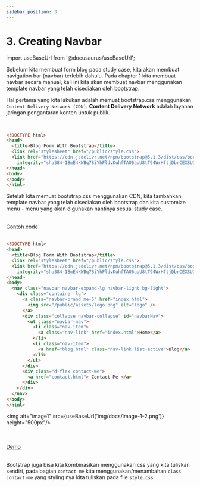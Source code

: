 ```yaml
---
sidebar_position: 3
---
```


# 3. Creating Navbar

import useBaseUrl from '@docusaurus/useBaseUrl';

Sebelum kita membuat form blog pada study case, kita akan membuat navigation bar (navbar) terlebih dahulu. Pada chapter 1 kita membuat navbar secara manual, kali ini kita akan membuat navbar menggunakan template navbar yang telah disediakan oleh bootstrap.

Hal pertama yang kita lakukan adalah memuat bootstrap.css menggunakan `Content Delivery Network (CDN)`. **Content Delivery Network** adalah layanan jaringan pengantaran konten untuk publik.

<br />

```html {5-6} title="form-blog.html"
<!DOCTYPE html>
<head>
  <title>Blog Form With Bootstrap</title>
  <link rel="stylesheet" href="/public/style.css">
  <link href="https://cdn.jsdelivr.net/npm/bootstrap@5.1.3/dist/css/bootstrap.min.css" rel="stylesheet"
    integrity="sha384-1BmE4kWBq78iYhFldvKuhfTAU6auU8tT94WrHftjDbrCEXSU1oBoqyl2QvZ6jIW3" crossorigin="anonymous">
</head>
<body>
</body>
</html>
```
Setelah kita memuat bootstrap.css menggunakan CDN, kita tambahkan template navbar yang telah disediakan oleh bootstrap dan kita customize menu - menu yang akan digunakan nantinya sesuai study case.

<br/>
<a class="btn-example-code" href="https://github.com/demo-dumbways/ebook-code-result-chapter-2-golang/blob/day1-2-creating-navbar/form-blog.html">
Contoh code
</a>
<br/>
<br/>

```html {9-28} title="form-blog.html"
<!DOCTYPE html>
<head>
  <title>Blog Form With Bootstrap</title>
  <link rel="stylesheet" href="/public/style.css">
  <link href="https://cdn.jsdelivr.net/npm/bootstrap@5.1.3/dist/css/bootstrap.min.css" rel="stylesheet"
    integrity="sha384-1BmE4kWBq78iYhFldvKuhfTAU6auU8tT94WrHftjDbrCEXSU1oBoqyl2QvZ6jIW3" crossorigin="anonymous">
</head>
<body>
  <nav class="navbar navbar-expand-lg navbar-light bg-light">
    <div class="container-lg">
      <a class="navbar-brand me-5" href="index.html">
        <img src="/public/assets/logo.png" alt="logo" />
      </a>
      <div class="collapse navbar-collapse" id="navbarNav">
        <ul class="navbar-nav">
          <li class="nav-item">
            <a class="nav-link" href="index.html">Home</a>
          </li>
          <li class="nav-item">
            <a href="blog.html" class="nav-link list-active">Blog</a>
          </li>
        </ul>
      </div>
      <div class="d-flex contact-me">
        <a href="contact.html"> Contact Me </a>
      </div>
    </div>
  </nav>
</body>
</html>
```

<img alt="image1" src={useBaseUrl('img/docs/image-1-2.png')} height="500px"/>

<br />
<br />

<div>
<a class="btn-demo" href="https://ebook-code-result-chapter-2-git-day1-1cdn-demo-dumbways.vercel.app/form-blog.html">
Demo
</a>
</div>

<br/>


Bootstrap juga bisa kita kombinasikan menggunakan css yang kita tuliskan sendiri, pada bagian `contact me` kita menggunakan/menambahan `class contact-me` yang styling nya kita tuliskan pada file `style.css`